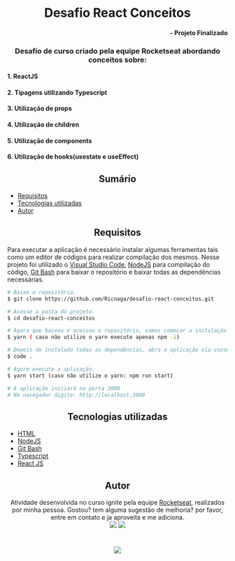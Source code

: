# <div align="center"> Desafio React Conceitos </div>

#### <div align="right">- Projeto Finalizado <div>

### <div align="center"> Desafio de curso criado pela equipe Rocketseat abordando conceitos sobre: </div>

#### 1. ReactJS

#### 2. Tipagens utilizando Typescript

#### 3. Utilização de props

#### 4. Utilização de children

#### 5. Utilização de components

#### 6. Utilização de hooks(usestate e useEffect)

## <div align="center"> Sumário </div>

<!--ts-->

- [Requisitos](#<div-align="center">Requisitos</div>)
- [Tecnologias utilizadas](#<div-align="center">Tecnologias-utilizadas</div>)
- [Autor](#<div-align="center">Autor</div>)
<!--te-->

## <div align="center">Requisitos</div>

Para executar a aplicação é necessário instalar algumas ferramentas tais como um editor de códigos para realizar compilação dos mesmos. Nesse projeto foi utilizado o [Visual Studio Code](https://code.visualstudio.com/), [NodeJS](https://nodejs.org/en/) para compilação do código, [Git Bash](https://gitforwindows.org/) para baixar o repositório e baixar todas as dependências necessárias.

```bash
# Baixe o repositório.
$ git clone https://github.com/Ricnaga/desafio-react-conceitos.git

# Acesse a pasta do projeto.
$ cd desafio-react-conceitos

# Agora que baixou e acessou o repositório, vamos começar a instalação das dependências.
$ yarn ( caso não utilize o yarn execute apenas npm -i)

# Depois de instalado todas as dependências, abra a aplicação via vscode
$ code .

# Agore execute a aplicação.
$ yarn start (caso não utilize o yarn: npm run start)

# A aplicação iniciará na porta 3000
# No navegador digite: http://localhost:3000
```

## <div align="center">Tecnologias utilizadas</div>

- [HTML](https://www.w3.org/HTML)
- [NodeJS](https://nodejs.org/en/)
- [Git Bash](https://gitforwindows.org/)
- [Typescript](https://www.typescriptlang.org/)
- [React JS](https://pt-br.reactjs.org/)

## <div align="center">Autor</div>

<div align="center">Atividade desenvolvida no curso ignite pela equipe <a href="https://rocketseat.com.br/">Rocketseat</a>, realizados por minha pessoa.
Gostou? tem alguma sugestão de melhoria? por favor, entre em contato e ja aproveita e me adiciona.<br>
<a href="https://www.linkedin.com/in/jefferson-bruno-venero-da-silva-b953a31bb/"><img src="https://img.shields.io/badge/-jbrunno-blue?style=flat-square&logo=Linkedin&logoColor=white"></a>
<a href="https://app.rocketseat.com.br/me/noob-1566953191"><img src="https://img.shields.io/badge/-Rocketseat-000?style=flat-square&logo=&logoColor=white"></a>
</div>

#

<div align="center"> <img src="https://img.shields.io/github/license/jbrunno/desafioReactConceitos?color=green&style=for-the-badge"/> </div>
